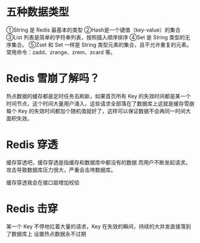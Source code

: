 # 五种数据类型
①String 是 Redis 最基本的类型
②Hash是一个键值（key-value）的集合
③List 列表是简单的字符串列表，按照插入顺序排序
④Set 是 String 类型的无序集合。
⑤Zset 和 Set 一样是 String 类型元素的集合，且不允许重复的元素。常用命令：zadd、zrange、zrem、zcard 等。



# Redis 雪崩了解吗？
热点数据的缓存都是定时任务去刷新，如果首页所有 Key 的失效时间都是某一个时间节点，这个时间大量用户涌入，这些请求全部落在了数据库上这就是缓存雪崩
每个 Key 的失效时间都加个随机值就好了，这样可以保证数据不会再同一时间大面积失效。


# Redis 穿透
缓存穿透吧，缓存穿透是指缓存和数据库中都没有的数据
而用户不断发起请求。攻击导致数据库压力很大，严重会击垮数据库。

缓存穿透我会在接口层增加校验

# Redis 击穿
某一个 Key 不停地扛着大量的请求，Key 在失效的瞬间，持续的大并发直接落到了数据库上
设置热点数据永不过期

